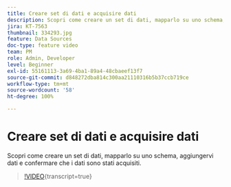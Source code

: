 ```yaml
---
title: Creare set di dati e acquisire dati
description: Scopri come creare un set di dati, mapparlo su uno schema, aggiungervi dati e confermare che i dati sono stati acquisiti.
jira: KT-7563
thumbnail: 334293.jpg
feature: Data Sources
doc-type: feature video
team: PM
role: Admin, Developer
level: Beginner
exl-id: 55161113-3a69-4ba1-89a4-48cbaeef13f7
source-git-commit: d848272dba814c300aa21110316b5b37ccb719ce
workflow-type: tm+mt
source-wordcount: '58'
ht-degree: 100%

---
```


# Creare set di dati e acquisire dati

Scopri come creare un set di dati, mapparlo su uno schema, aggiungervi dati e confermare che i dati sono stati acquisiti.

>[!VIDEO](https://video.tv.adobe.com/v/3416650?quality=12&learn=on&captions=ita){transcript=true}
